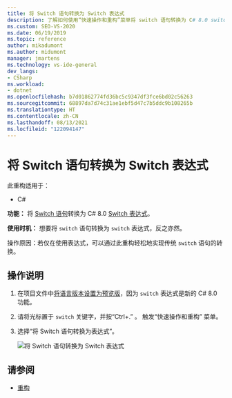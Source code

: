 ```yaml
---
title: 将 Switch 语句转换为 Switch 表达式
description: 了解如何使用“快速操作和重构”菜单将 switch 语句转换为 C# 8.0 switch 表达式。
ms.custom: SEO-VS-2020
ms.date: 06/19/2019
ms.topic: reference
author: mikadumont
ms.author: midumont
manager: jmartens
ms.technology: vs-ide-general
dev_langs:
- CSharp
ms.workload:
- dotnet
ms.openlocfilehash: b7d01862774fd36bc5c9347df3fce6bd02c56263
ms.sourcegitcommit: 68897da7d74c31ae1ebf5d47c7b5ddc9b108265b
ms.translationtype: HT
ms.contentlocale: zh-CN
ms.lasthandoff: 08/13/2021
ms.locfileid: "122094147"
---
```

# <a name="convert-switch-statement-to-switch-expression"></a>将 Switch 语句转换为 Switch 表达式

此重构适用于：

- C#

**功能：** 将 [Switch 语句](/dotnet/csharp/language-reference/keywords/switch)转换为 C# 8.0 [Switch 表达式](/dotnet/csharp/whats-new/csharp-8#switch-expressions)。

**使用时机：** 想要将 `switch` 语句转换为 `switch` 表达式，反之亦然。 

操作原因：若仅在使用表达式，可以通过此重构轻松地实现传统 `switch` 语句的转换。

## <a name="how-to"></a>操作说明

1. 在项目文件中[将语言版本设置为预览版](/dotnet/csharp/language-reference/configure-language-version#edit-the-project-file)，因为 `switch` 表达式是新的 C# 8.0 功能。
2. 请将光标置于 `switch` 关键字，并按“Ctrl+.” 。 触发“快速操作和重构”  菜单。
3. 选择“将 Switch 语句转换为表达式”。

   ![将 Switch 语句转换为 Switch 表达式](media/convert-switch-statement-to-switch-expression.png) 

## <a name="see-also"></a>请参阅

- [重构](../refactoring-in-visual-studio.md)
